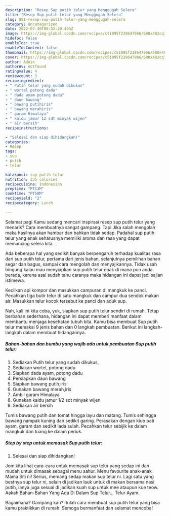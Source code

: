 ```yaml
---
description: "Resep Sup putih telur yang Menggugah Selera"
title: "Resep Sup putih telur yang Menggugah Selera"
slug: 981-resep-sup-putih-telur-yang-menggugah-selera
category: Uncategorized
date: 2022-07-30T00:52:20.405Z
image: https://img-global.cpcdn.com/recipes/c51095f2286479b6/680x482cq70/sup-putih-telur-foto-resep-utama.jpg
hideToc: false
enableToc: true
enableTocContent: false
thumbnail: https://img-global.cpcdn.com/recipes/c51095f2286479b6/680x482cq70/sup-putih-telur-foto-resep-utama.jpg
cover: https://img-global.cpcdn.com/recipes/c51095f2286479b6/680x482cq70/sup-putih-telur-foto-resep-utama.jpg
author: Admin
authorAv: notfound
ratingvalue: 4
reviewcount: 3
recipeingredient:
- " Putih telur yang sudah dikukus"
- " wortel potong dadu"
- " dada ayam potong dadu"
- " daun bawang"
- " bawang putihiris"
- " bawang merahiris"
- " garam Himalaya"
- " kaldu jamur 12 sdt minyak wijen"
- " air bersih"
recipeinstructions:

- "Selesai dan siap dihidangkan!"
categories:
- Resep
tags:
- sup
- putih
- telur

katakunci: sup putih telur 
nutrition: 235 calories
recipecuisine: Indonesian
preptime: "PT13M"
cooktime: "PT58M"
recipeyield: "2"
recipecategory: Lunch

---
```



Selamat pagi Kamu sedang mencari inspirasi resep sup putih telur yang menarik? Cara membuatnya sangat gampang. Tapi Jika salah mengolah maka hasilnya akan hambar dan bahkan tidak sedap. Padahal sup putih telur yang enak seharusnya memiliki aroma dan rasa yang dapat memancing selera kita.


Ada beberapa hal yang sedikit banyak berpengaruh terhadap kualitas rasa dari sup putih telur, pertama dari jenis bahan, selanjutnya pemilihan bahan segar dan bagus, sampai cara mengolah dan menyajikannya. Tidak usah bingung kalau mau menyiapkan sup putih telur enak di mana pun anda berada, karena asal sudah tahu caranya maka hidangan ini dapat jadi sajian istimewa.

Kecilkan api kompor dan masukkan campuran di mangkuk ke panci. Pecahkan tiga butir telur di satu mangkuk dan campur dua sendok makan air. Masukkan telur kocok tersebut ke panci dan aduk sup.


Nah, kali ini kita coba, yuk, siapkan sup putih telur sendiri di rumah. Tetap berbahan sederhana, hidangan ini dapat memberi manfaat dalam membantu menjaga kesehatan tubuh kita. Kamu bisa membuat Sup putih telur memakai 9 jenis bahan dan 0 langkah pembuatan. Berikut ini langkah-langkah dalam membuat hidangannya.

<!--inarticleads1-->

##### Bahan-bahan dan bumbu yang wajib ada untuk pembuatan Sup putih telur:

1. Sediakan  Putih telur yang sudah dikukus,
1. Sediakan  wortel, potong dadu
1. Siapkan  dada ayam, potong dadu
1. Persiapkan  daun bawang
1. Siapkan  bawang putih,iris
1. Gunakan  bawang merah,iris
1. Ambil  garam Himalaya
1. Gunakan  kaldu jamur 1/2 sdt minyak wijen
1. Sediakan  air bersih


Tumis bawang putih dan tomat hingga layu dan matang. Tumis sehingga bawang nampak kuning dan sedikit garing. Perasakan dengan kiub pati ayam, garam dan sedikit lada sulah. Pecahkan telur sebijik ke dalam mangkuk dan tuang ke dalam periuk. 

<!--inarticleads2-->

##### Step by step untuk memasak Sup putih telur:


1. Selesai dan siap dihidangkan!

Jom kita lihat cara-cara untuk memasak sup telur yang sedap ini dan mudah untuk dimasak sebagai menu sahur. Menu favourite anak-anak Mama Siti ni! Serius, memang sedap makan sup telur ni. Lagi satu yang bestnya sup telur ni, selain di jadikan lauk untuk di makan bersama nasi putih, ianya juga sesuai di jadikan kuah sup untuk mee ataupun kue teow. Aakah Bahan-Bahan Yang Ada Di Dalam Sup Telur… Telur Ayam. 

Bagaimana? Gampang kan? Itulah cara membuat sup putih telur yang bisa kamu praktikkan di rumah. Semoga bermanfaat dan selamat mencoba!
